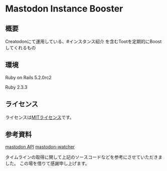 # Mastodon Instance Booster
## 概要

Creatodonにて運用している、#インスタンス紹介 を含むTootを定期的にBoostしてくれるもの

## 環境
Ruby on Rails 5.2.0rc2

Ruby 2.3.3

## ライセンス

ライセンスは[MITライセンス](./LICENSE)です。

## 参考資料

[mastodon API](https://www.slideshare.net/treby/mastodon-api)
[mastodon-watcher](https://github.com/treby/mastodon-watcher/blob/master/mastodon.rb)

タイムラインの取得に関して上記のソースコードなどを参考にさせていただきました。
この場を借りて感謝申し上げます。

